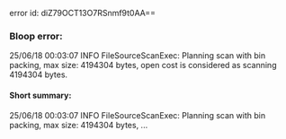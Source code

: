 error id: diZ79OCT13O7RSnmf9t0AA==
### Bloop error:

25/06/18 00:03:07 INFO FileSourceScanExec: Planning scan with bin packing, max size: 4194304 bytes, open cost is considered as scanning 4194304 bytes.
#### Short summary: 

25/06/18 00:03:07 INFO FileSourceScanExec: Planning scan with bin packing, max size: 4194304 bytes, ...